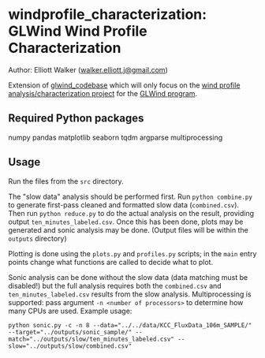 windprofile_characterization: GLWind Wind Profile Characterization
====================================

Author: Elliott Walker (walker.elliott.j@gmail.com)

Extension of [glwind_codebase](https://github.com/windysensors/glwind_codebase/) which will only focus on the [wind profile analysis/characterization project](https://engineering.csuohio.edu/glwind_reu/wind-profile-characterization-based-surface-terrain-and-atmospheric-thermal-stability) for the [GLWind program](https://engineering.csuohio.edu/glwind_reu/glwind_reu).

Required Python packages
-----------------------
numpy
pandas
matplotlib
seaborn
tqdm
argparse
multiprocessing

Usage
------
Run the files from the `src` directory.

The "slow data" analysis should be performed first. Run `python combine.py` to generate first-pass cleaned and formatted slow data (`combined.csv`). Then run `python reduce.py` to do the actual analysis on the result, providing output `ten_minutes_labeled.csv`. Once this has been done, plots may be generated and sonic analysis may be done. (Output files will be within the `outputs` directory)

Plotting is done using the `plots.py` and `profiles.py` scripts; in the `main` entry points change what functions are called to decide what to plot.

Sonic analysis can be done without the slow data (data matching must be disabled!) but the full analysis requires both the `combined.csv` and `ten_minutes_labeled.csv` results from the slow analysis. Multiprocessing is supported: pass argument `-n <number of processors>` to determine how many CPUs are used. Example usage:
``` 
python sonic.py -c -n 8 --data="../../data/KCC_FluxData_106m_SAMPLE/" --target="../outputs/sonic_sample/" --match="../outputs/slow/ten_minutes_labeled.csv" --slow="../outputs/slow/combined.csv"
```
